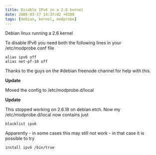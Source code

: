 ```yaml
---
title: Disable IPv6 in a 2.6 kernel
date: 2005-03-17 14:37:02 +0100
tags: [debian, kernel, modprobe]
---
```


Debian linux running a 2.6 kernel

To disable IPv6 you need both the following lines in your /etc/modprobe.conf file

```text
alias ipv6 off
alias net-pf-10 off
```

Thanks to the guys on the #debian freenode channel for help with this.

**Update**

Moved the config to /etc/modprobe.d/local

**Update**

This stopped working on 2.6.18 on debian etch. Now my /etc/modprobe.d/local now contains just

```text
blacklist ipv6
```

Apparently - in some cases this may still not work - in that case it is possible to try

```text
install ipv6 /bin/true
```
